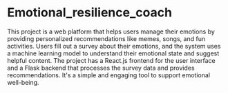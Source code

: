 # Emotional_resilience_coach
 This project is a web platform that helps users manage their emotions by providing personalized recommendations like memes, songs, and fun activities. Users fill out a survey about their emotions, and the system uses a machine learning model to understand their emotional state and suggest helpful content. The project has a React.js frontend for the user interface and a Flask backend that processes the survey data and provides recommendations. It's a simple and engaging tool to support emotional well-being.
